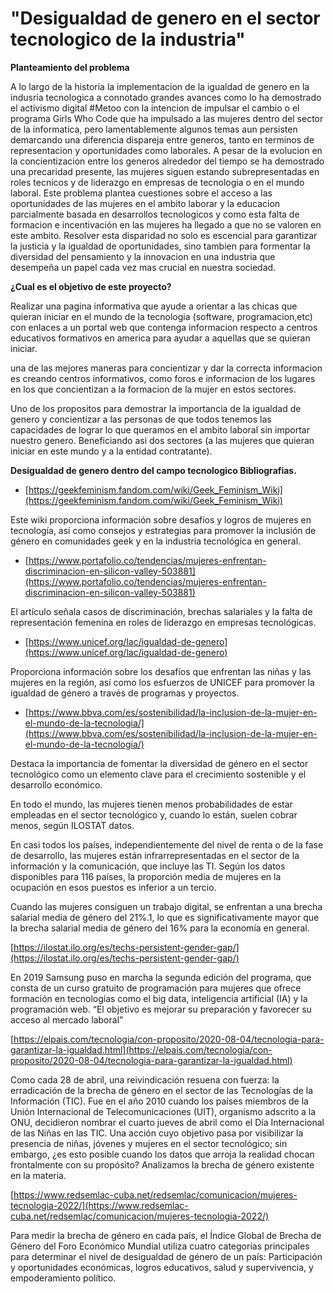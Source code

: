 # "Desigualdad de genero en el sector tecnologico de la industria"

**Planteamiento del problema** 

A lo largo de la historia la implementacion de la igualdad de genero en la indusria tecnologica a connotado grandes avances como lo ha demostrado el activismo digital #Metoo con la intencion de impulsar el cambio o el programa Girls Who Code que ha impulsado a las mujeres dentro del sector de la informatica, pero lamentablemente algunos temas aun persisten demarcando una diferencia dispareja entre generos, tanto en terminos de representacion y oportunidades como laborales. A pesar de la evolucion en la concientizacion entre los generos alrededor del tiempo se ha demostrado una precaridad presente, las mujeres siguen estando subrepresentadas en roles tecnicos y de liderazgo en empresas de tecnologia o en el mundo laboral.
Este problema plantea cuestiones sobre el acceso a las oportunidades de las mujeres en el ambito laborar y la educacion parcialmente basada en desarrollos tecnologicos y como esta falta de formacion e incentivación en las mujeres ha llegado a que no se valoren en este ambito.
Resolver esta disparidad no solo es escencial para garantizar la justicia y la igualdad de oportunidades, sino tambien para formentar la diversidad del pensamiento y la innovacion en una industria que desempeña un papel cada vez mas crucial en nuestra sociedad.

**¿Cual es el objetivo de este proyecto?**

Realizar una pagina informativa que ayude a orientar a las chicas que quieran iniciar en el mundo de la tecnologia (software, programacion,etc)  con enlaces a un portal web que contenga informacion respecto a centros educativos formativos en america para ayudar a aquellas que se quieran iniciar.

una de las mejores maneras para concientizar y dar la correcta informacion es creando centros informativos, como foros e informacion de los lugares en los que concientizan a la formacion de la mujer en estos sectores.

Uno de los propositos para demostrar la importancia de la igualdad de genero y concientizar a las personas de que todos tenemos las capacidades de lograr lo que queramos en el ambito laboral sin importar nuestro genero. Beneficiando asi dos sectores (a las mujeres que quieran iniciar en este mundo y a la entidad contratante).

**Desigualdad de genero dentro del campo tecnologico
Bibliografias.**

- [https://geekfeminism.fandom.com/wiki/Geek_Feminism_Wiki](https://geekfeminism.fandom.com/wiki/Geek_Feminism_Wiki)

Este wiki proporciona información sobre desafíos y logros de mujeres en tecnología, así como consejos
 y estrategias para promover la inclusión de género en comunidades geek y en la industria tecnológica en general.

- [https://www.portafolio.co/tendencias/mujeres-enfrentan-discriminacion-en-silicon-valley-503881](https://www.portafolio.co/tendencias/mujeres-enfrentan-discriminacion-en-silicon-valley-503881)

El artículo señala casos de discriminación, brechas salariales y la falta de representación 
femenina en roles de liderazgo en empresas tecnológicas.

- [https://www.unicef.org/lac/igualdad-de-genero](https://www.unicef.org/lac/igualdad-de-genero)

Proporciona información sobre los desafíos que enfrentan las niñas y las mujeres en la región,
 así como los esfuerzos de UNICEF para promover la igualdad de género a través de programas y proyectos.

- [https://www.bbva.com/es/sostenibilidad/la-inclusion-de-la-mujer-en-el-mundo-de-la-tecnologia/](https://www.bbva.com/es/sostenibilidad/la-inclusion-de-la-mujer-en-el-mundo-de-la-tecnologia/)

Destaca la importancia de fomentar la diversidad de género en el sector tecnológico como 
un elemento clave para el crecimiento sostenible y el desarrollo económico.

En todo el mundo, las mujeres tienen menos probabilidades de estar empleadas en el sector tecnológico y, cuando lo están, suelen cobrar menos, según ILOSTAT datos.

En casi todos los países, independientemente del nivel de renta o de la fase de desarrollo, las mujeres están infrarrepresentadas en el sector de la información y la comunicación, que incluye las TI. Según los datos disponibles para 116 países, la proporción media de mujeres en la ocupación en esos puestos es inferior a un tercio.

Cuando las mujeres consiguen un trabajo digital, se enfrentan a una brecha salarial media de género del 21%.1, lo que es significativamente mayor que la brecha salarial media de género del 16% para la economía en general.

[https://ilostat.ilo.org/es/techs-persistent-gender-gap/](https://ilostat.ilo.org/es/techs-persistent-gender-gap/)

En 2019 Samsung puso en marcha la segunda edición del programa, que consta de un curso gratuito de programación para mujeres que ofrece formación en tecnologías como el big data, inteligencia artificial (IA) y la programación web. “El objetivo es mejorar su preparación y favorecer su acceso al mercado laboral”

[https://elpais.com/tecnologia/con-proposito/2020-08-04/tecnologia-para-garantizar-la-igualdad.html](https://elpais.com/tecnologia/con-proposito/2020-08-04/tecnologia-para-garantizar-la-igualdad.html)

Como cada 28 de abril, una reivindicación resuena con fuerza: la erradicación de la brecha de género en el sector de las Tecnologías de la Información (TIC). Fue en el año 2010 cuando los países miembros de la Unión Internacional de Telecomunicaciones (UIT), organismo adscrito a la ONU, decidieron nombrar el cuarto jueves de abril como el Día Internacional de las Niñas en las TIC. Una acción cuyo objetivo pasa por visibilizar la presencia de niñas, jóvenes y mujeres en el sector tecnológico; sin embargo, ¿es esto posible cuando los datos que arroja la realidad chocan frontalmente con su propósito? Analizamos la brecha de género existente en la materia.

[https://www.redsemlac-cuba.net/redsemlac/comunicacion/mujeres-tecnologia-2022/](https://www.redsemlac-cuba.net/redsemlac/comunicacion/mujeres-tecnologia-2022/)

Para medir la brecha de género en cada país, el Índice Global de Brecha de Género del Foro Económico Mundial utiliza cuatro categorías principales para determinar el nivel de desigualdad de género de un país: Participación y oportunidades económicas, logros educativos, salud y supervivencia, y empoderamiento político.
